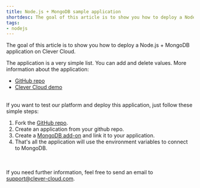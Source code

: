 ```yaml
---
title: Node.js + MongoDB sample application
shortdesc: The goal of this article is to show you how to deploy a Node.js + MongoDB application on Clever Cloud.
tags:
- nodejs
---
```


The goal of this article is to show you how to deploy a Node.js + MongoDB application on Clever Cloud.

The application is a very simple list. You can add and delete values. More information about the application:

*  [GitHub repo](https://github.com/CleverCloud/demo-nodejs-mongodb-rest)
*  [Clever Cloud demo](https://nodejs-demo.cleverapps.io/)


<br/>
If you want to test our platform and deploy this application, just follow these simple steps:

1. Fork the [GitHub repo](https://github.com/CleverCloud/demo-nodejs-mongodb-rest).
2. Create an application from your github repo.
3. Create a [MongoDB add-on](/doc/addons/clever-cloud-addons/) and link it to your application.
4. That's all the application will use the environment variables to connect to MongoDB.


<br/><br/>If you need further information, feel free to send an email to <support@clever-cloud.com>.

